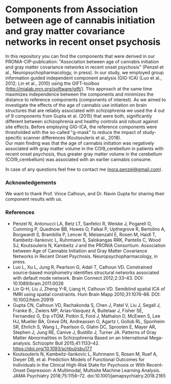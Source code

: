 # Components from Association between age of cannabis initiation and gray matter covariance networks in recent onset psychosis

In this repository you can find the components that were derived in our PRONIA-CIP-publication: "Association between age of cannabis initiation and gray matter
covariance networks in recent onset psychosis" (Penzel et al., Neuropsychopharmacology, in press).
In our study, we employed group information guided independent component analysis (GIG-ICA) (Luo et al., 2012; Lin et al., 2010) using the GIFT-toolbox (http://mialab.mrn.org/software/gift/). This approach at the same time maximizes independence between the components and minimizes the distance to reference components (components of interest). As we aimed to investigate the effects of the age of cannabis use initiation on brain structures that are reliably associated with schizophrenia we used the 4 out of 9 components from Gupta et al. (2015) that were both, significantly different between schizophrenia and healthy controls and robust against site effects. Before employing GIG-ICA, the reference components were thresholded with the so-called "g-mask" to reduce the impact of study-specific scanner differences (Koutsouleris et al., 2018).  
Our main finding was that the age of cannabis initiation was negatively associated with gray matter volume in the COI9_cerebellum in patients with recent onset psychosis, thus greater gray matter volume in the cerebellum (COI9_cerebellum) was associated with an earlier cannabis consume. 

In case of any questions feel free to contact me (nora.penzel@gmail.com). 

### Acknowledgements
We want to thank Prof. Vince Calhoun, and Dr. Navin Gupta for sharing their component results with us. 

### References
- Penzel N, Antonucci LA, Betz LT, Sanfelici R, Weiske J, Pogarell O, Cumming P, Quednow BB, Howes O, Falkai P, Upthegrove R, Bertolino A, Borgwardt S, Brambilla P, Lencer R, Meisenzahl E, Rosen M, Haidl T, Kambeitz-Ilankovic L, Ruhrmann S, Salokangas RRK, Pantelis C, Wood SJ, Koutsouleris N, Kambeitz J and the PRONIA Consortium. Association between Age of Cannabis Initiation and Gray Matter Covariance Networks in Recent Onset Psychosis. Neuropsychopharmacology, in press. 
- Luo L, Xu L, Jung R, Pearlson G, Adali T, Calhoun VD. Constrained source-based morphometry identifies structural networks associated with default mode network. Brain Connect 2012;2:33–43. DOI: 10.1089/brain.2011.0026
- Lin Q-H, Liu J, Zheng Y-R, Liang H, Calhoun VD. Semiblind spatial ICA of fMRI using spatial constraints. Hum Brain Mapp 2010;31:1076–88. DOI: 10.1002/hbm.20919
- Gupta CN, Calhoun VD, Rachakonda S, Chen J, Patel V, Liu J, Segall J, Franke B., Zwiers MP, Arias-Vasquez A, Buitelaar J, Fisher SE, Fernandez G, Erp vTGM, Potkin S, Ford J, Mathalon D, McEwen S, Lee HJ, Mueller BA, Greve DN, Andreassen O, Agartz I, Gollub RL, Sponheim SR, Ehrlich S, Wang L, Pearlson G, Glahn DC, Sprooten E, Mayer AR, Stephen J, Jung RE, Canive J, Bustillo J, Turner JA. Patterns of Gray Matter Abnormalities in Schizophrenia Based on an International Mega-analysis. Schizophr Bull 2015;41:1133–42. https://doi.org/10.1093/schbul/sbu177
- Koutsouleris N, Kambeitz-Ilankovic L, Ruhrmann S, Rosen M, Ruef A, Dwyer DB, et al. Prediction Models of Functional Outcomes for Individuals in the Clinical High-Risk State for Psychosis or With Recent-Onset Depression: A Multimodal, Multisite Machine Learning Analysis. JAMA Psychiatry 2018;75:1156–72. doi:10.1001/jamapsychiatry.2018.2165
